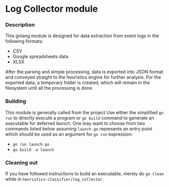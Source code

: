 # Log Collector module

### Description
This golang module is designed for data extraction from event logs in the 
following formats:

* CSV
* Google spreadsheets data
* XLSX

After the parsing and simple processing, data is exported into JSON format 
and conveyed straight to the heuristics engine for further analysis. For the 
exported data, a temporary folder is created, which will remain in the filesystem 
until all the processing is done.

### Building 
This module is generally called from the project
Use either the simplified `go run` to directly execute a program or `go build` 
command to generate an executable for deferred launch. One may want to choose 
from two commands listed below assuming `launch.go` represents an entry point 
which should be used as an argument for `go run` expression: 

* `go run launch.go`
* `go build -o launch`

### Cleaning out
If you have followed instructions to build an executable, merely do `go clean` 
while in `heuristics-classifier/log_collector`.
